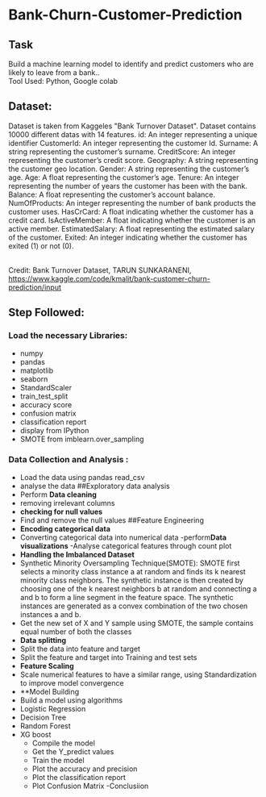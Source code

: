 # Bank-Churn-Customer-Prediction
## Task
Build a machine learning model to identify and predict customers who are likely to leave from a bank..</br>
Tool Used: Python, Google colab
## Dataset:
Dataset is taken from Kaggeles "Bank Turnover Dataset". Dataset contains 10000 different datas with 14 features.
id: An integer representing a unique identifier
CustomerId: An integer representing the customer Id.
Surname: A string representing the customer’s surname.
CreditScore: An integer representing the customer’s credit score.
Geography: A string representing the customer geo location.
Gender: A string representing the customer’s age.
Age: A float representing the customer’s age.
Tenure: An integer representing the number of years the customer has been with the bank.
Balance: A float representing the customer’s account balance.
NumOfProducts: An integer representing the number of bank products the customer uses.
HasCrCard: A float indicating whether the customer has a credit card.
IsActiveMember: A float indicating whether the customer is an active member.
EstimatedSalary: A float representing the estimated salary of the customer.
Exited: An integer indicating whether the customer has exited (1) or not (0). </br></br>

Credit: Bank Turnover Dataset, TARUN SUNKARANENI, https://www.kaggle.com/code/kmalit/bank-customer-churn-prediction/input

## Step Followed:
### Load the necessary Libraries:
- numpy
- pandas
- matplotlib
- seaborn
- StandardScaler
- train_test_split
- accuracy score
- confusion matrix
- classification report
- display from IPython
- SMOTE from imblearn.over_sampling
### Data Collection and Analysis :
- Load the data using pandas read_csv
- analyse the data
##Exploratory data analysis
- Perform **Data cleaning**
- removing irrelevant columns
- **checking for null values**
- Find and remove the null values
##Feature Engineering
- **Encoding categorical data**
- Converting categorical data into numerical data
-perform**Data visualizations**
-Analyse categorical features through count plot
- **Handling the Imbalanced Dataset**
- Synthetic Minority Oversampling Technique(SMOTE): SMOTE first selects a minority class instance a at random and finds its k nearest minority class neighbors. The synthetic instance is then created by choosing one of the k nearest neighbors b at random and connecting a and b to form a line segment in the feature space. The synthetic instances are generated as a convex combination of the two chosen instances a and b.
- Get the new set of X and Y sample using SMOTE, the sample contains equal number of both the classes
- **Data splitting** 
- Split the data into feature and target
- Split the feature and target into Training and test sets
- **Feature Scaling**
- Scale numerical features to have a similar range, using Standardization to improve model convergence
- **Model Building
- Build a model using algorithms
- Logistic Regression
- Decision Tree
- Random Forest
- XG boost
  - Compile the model
  - Get the Y_predict values
  - Train the model
  - Plot the accuracy and precision
  - Plot the classification report
  - Plot Confusion Matrix
  -Conclusiion
